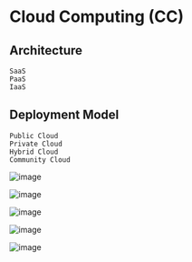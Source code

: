 # Cloud Computing (CC)
## Architecture

    SaaS
    PaaS
    IaaS

## Deployment Model
  
    Public Cloud
    Private Cloud
    Hybrid Cloud
    Community Cloud
    
![image](https://user-images.githubusercontent.com/75050655/225761591-669c78be-a9e3-49cb-b76e-1ffae70981f2.png)

![image](https://user-images.githubusercontent.com/75050655/225763094-33e3bb4c-ae8c-44ca-bf50-ddf808ef47a8.png)

![image](https://user-images.githubusercontent.com/75050655/225763316-820cbb2d-78b9-4003-9029-b9f032bdea3b.png)

![image](https://user-images.githubusercontent.com/75050655/225763264-8efde698-556b-41d5-9dd9-461102e78902.png)

![image](https://user-images.githubusercontent.com/75050655/225763374-3166e59b-7827-484c-8ce5-28223f800fa0.png)


